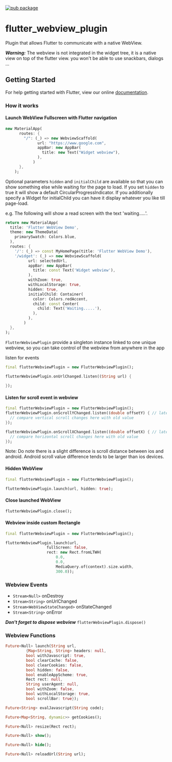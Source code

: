 [![pub package](https://img.shields.io/pub/v/flutter_webview_plugin.svg)](https://pub.dartlang.org/packages/flutter_webview_plugin) 


# flutter_webview_plugin

Plugin that allows Flutter to communicate with a native WebView.

***Warning:***
The webview is not integrated in the widget tree, it is a native view on top of the flutter view.
you won't be able to use snackbars, dialogs ...

## Getting Started

For help getting started with Flutter, view our online [documentation](http://flutter.io/).

### How it works

#### Launch WebView Fullscreen with Flutter navigation

```dart
new MaterialApp(
      routes: {
        "/": (_) => new WebviewScaffold(
              url: "https://www.google.com",
              appBar: new AppBar(
                title: new Text("Widget webview"),
              ),
            )
      },
    );
```

Optional parameters `hidden` and `initialChild` are available so that you can show something else while waiting for the page to load.
If you set `hidden` to true it will show a default CircularProgressIndicator. If you additionally specify a Widget for initialChild
you can have it display whatever you like till page-load.

e.g. The following will show a read screen with the text 'waiting.....'.
```dart
return new MaterialApp(
  title: 'Flutter WebView Demo',
  theme: new ThemeData(
    primarySwatch: Colors.blue,
  ),
  routes: {
    '/': (_) => const MyHomePage(title: 'Flutter WebView Demo'),
    '/widget': (_) => new WebviewScaffold(
          url: selectedUrl,
          appBar: new AppBar(
            title: const Text('Widget webview'),
          ),
          withZoom: true,
          withLocalStorage: true,
          hidden: true,
          initialChild: Container(
            color: Colors.redAccent,
            child: const Center(
              child: Text('Waiting.....'),
            ),
          ),
        )
  },
);
```

`FlutterWebviewPlugin` provide a singleton instance linked to one unique webview,
so you can take control of the webview from anywhere in the app

listen for events
```dart
final flutterWebviewPlugin = new FlutterWebviewPlugin();

flutterWebviewPlugin.onUrlChanged.listen((String url) {
  
});
```

#### Listen for scroll event in webview

```dart
final flutterWebviewPlugin = new FlutterWebviewPlugin();
flutterWebviewPlugin.onScrollYChanged.listen((double offsetY) { // latest offset value in vertical scroll
  // compare vertical scroll changes here with old value
});

flutterWebviewPlugin.onScrollXChanged.listen((double offsetX) { // latest offset value in horizontal scroll
  // compare horizontal scroll changes here with old value
});

````

Note: Do note there is a slight difference is scroll distance between ios and android. Android scroll value difference tends to be larger than ios devices.


#### Hidden WebView

```dart
final flutterWebviewPlugin = new FlutterWebviewPlugin();  

flutterWebviewPlugin.launch(url, hidden: true);
```

#### Close launched WebView

```dart
flutterWebviewPlugin.close();
```

#### Webview inside custom Rectangle

```dart
final flutterWebviewPlugin = new FlutterWebviewPlugin();  

flutterWebviewPlugin.launch(url,
                  fullScreen: false,
                  rect: new Rect.fromLTWH(
                      0.0, 
                      0.0, 
                      MediaQuery.of(context).size.width, 
                      300.0));
```

### Webview Events

- `Stream<Null>` onDestroy
- `Stream<String>` onUrlChanged
- `Stream<WebViewStateChanged>` onStateChanged
- `Stream<String>` onError

***Don't forget to dispose webview***
`flutterWebviewPlugin.dispose()`

### Webview Functions

```dart
Future<Null> launch(String url,
         {Map<String, String> headers: null,
         bool withJavascript: true,
         bool clearCache: false,
         bool clearCookies: false,
         bool hidden: false,
         bool enableAppScheme: true,
         Rect rect: null,
         String userAgent: null,
         bool withZoom: false,
         bool withLocalStorage: true,
         bool scrollBar: true});
```
```dart
Future<String> evalJavascript(String code);
```
```dart
Future<Map<String, dynamic>> getCookies();
```
```dart
Future<Null> resize(Rect rect);
```
```dart
Future<Null> show();
```
```dart
Future<Null> hide();
```
```dart
Future<Null> reloadUrl(String url);
```
